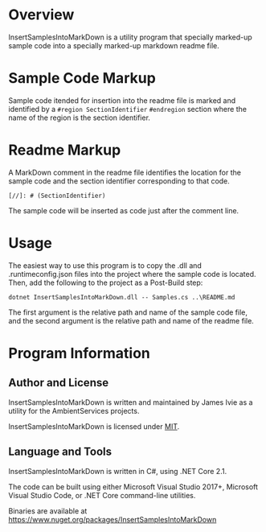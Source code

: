 # Overview
InsertSamplesIntoMarkDown is a utility program that specially marked-up sample code into a specially marked-up markdown readme file.

# Sample Code Markup
Sample code itended for insertion into the readme file is marked and identified by a ```#region SectionIdentifier``` ```#endregion``` section where the name of the region is the section identifier.

# Readme Markup
A MarkDown comment in the readme file identifies the location for the sample code and the section identifier corresponding to that code.  

```[//]: # (SectionIdentifier)```

The sample code will be inserted as code just after the comment line.

# Usage
The easiest way to use this program is to copy the .dll and .runtimeconfig.json files into the project where the sample code is located.
Then, add the following to the project as a Post-Build step:

```dotnet InsertSamplesIntoMarkDown.dll -- Samples.cs ..\README.md```

The first argument is the relative path and name of the sample code file, and the second argument is the relative path and name of the readme file.

# Program Information

## Author and License
InsertSamplesIntoMarkDown is written and maintained by James Ivie as a utility for the AmbientServices projects.

InsertSamplesIntoMarkDown is licensed under [MIT](https://opensource.org/licenses/MIT).

## Language and Tools
InsertSamplesIntoMarkDown is written in C#, using .NET Core 2.1.

The code can be built using either Microsoft Visual Studio 2017+, Microsoft Visual Studio Code, or .NET Core command-line utilities.

Binaries are available at https://www.nuget.org/packages/InsertSamplesIntoMarkDown
